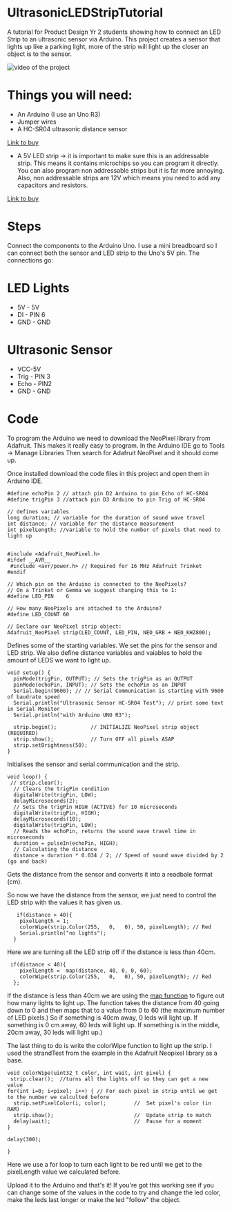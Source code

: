 # UltrasonicLEDStripTutorial
A tutorial for Product Design Yr 2 students showing how to connect an LED Strip to an ultrasonic sensor via Arduino.
This project creates a sensor that lights up like a parking light, more of the strip will light up the closer an object is to the sensor. 

![video of the project](https://github.com/libbyodai7/UltrasonicLEDStripTutorial/blob/main/ledUltra.gif)

# Things you will need:

* An Arduino (I use an Uno R3)
* Jumper wires
* A HC-SR04 ultrasonic distance sensor 

[Link to buy](https://thepihut.com/products/ultrasonic-distance-sensor-hcsr04?variant=1054704288&currency=GBP&utm_medium=product_sync&utm_source=google&utm_content=sag_organic&utm_campaign=sag_organic&gclid=Cj0KCQiAhs79BRD0ARIsAC6XpaVypLZlap8l62f8JR5IFJDFWGiK4Qdg0jtQXO1iTJ-mvDenLQNAx_caAvtQEALw_wcB)

* A 5V LED strip -> it is important to make sure this is an addressable strip. This means it contains microchips so you can program it directly. You can also program non addressable strips but it is far more annoying. Also, non addressable strips are 12V which means you need to add any capacitors and resistors.

[Link to buy](https://www.amazon.co.uk/CHINLY-WS2812B-Individually-addressable-Waterproof/dp/B07TPSB35N/ref=sxts_sxwds-bia-wc-nc-drs1_0?adgrpid=68953279172&cv_ct_cx=chinly+led&dchild=1&gclid=Cj0KCQiAhs79BRD0ARIsAC6XpaVbpuyZa2CyvJ81_stluFxfMmWluwkadKK5VUFugelQ5RDJll7iOVcaAk5cEALw_wcB&hvadid=318284761871&hvdev=c&hvlocphy=9046952&hvnetw=g&hvqmt=e&hvrand=10621946272758932147&hvtargid=kwd-570279153789&hydadcr=26217_1767513&keywords=chinly+led&pd_rd_i=B07TPSB35N&pd_rd_r=451506e5-5b8a-44dc-b254-db4ff006aabc&pd_rd_w=riEhO&pd_rd_wg=m7w1e&pf_rd_p=344521d5-1bc6-4c7a-9776-9c81f49df30a&pf_rd_r=BSHFFT5TSQ6DNVK4V5QF&psc=1&qid=1605652357&sr=1-1-0f636240-5ebc-47e0-a5f7-bb2a7fa20976&tag=googhydr-21 )

# Steps

Connect the components to the Arduino Uno. I use a mini breadboard so I can connect both the sensor and LED strip to the Uno's 5V pin. The connections go:

# LED Lights

* 5V - 5V 
* DI - PIN 6
* GND - GND

# Ultrasonic Sensor
* VCC-5V
* Trig - PIN 3
* Echo - PIN2
* GND - GND

# Code

To program the Arduino we need to download the NeoPixel library from Adafruit. This makes it really easy to program.
In the Arduino IDE go to 
Tools -> Manage Libraries
Then search for Adafruit NeoPixel and it should come up.

Once installed download the code files in this project and open them in Arduino IDE.

```
#define echoPin 2 // attach pin D2 Arduino to pin Echo of HC-SR04
#define trigPin 3 //attach pin D3 Arduino to pin Trig of HC-SR04

// defines variables
long duration; // variable for the duration of sound wave travel
int distance; // variable for the distance measurement
int pixelLength; //variable to hold the number of pixels that need to light up


#include <Adafruit_NeoPixel.h>
#ifdef __AVR__
 #include <avr/power.h> // Required for 16 MHz Adafruit Trinket
#endif

// Which pin on the Arduino is connected to the NeoPixels?
// On a Trinket or Gemma we suggest changing this to 1:
#define LED_PIN    6

// How many NeoPixels are attached to the Arduino?
#define LED_COUNT 60

// Declare our NeoPixel strip object:
Adafruit_NeoPixel strip(LED_COUNT, LED_PIN, NEO_GRB + NEO_KHZ800);
```
Defines some of the starting variables. We set the pins for the sensor and LED strip. We also define distance variables and vaiables to hold the amount of LEDS we want to light up.

```
void setup() {
  pinMode(trigPin, OUTPUT); // Sets the trigPin as an OUTPUT
  pinMode(echoPin, INPUT); // Sets the echoPin as an INPUT
  Serial.begin(9600); // // Serial Communication is starting with 9600 of baudrate speed
  Serial.println("Ultrasonic Sensor HC-SR04 Test"); // print some text in Serial Monitor
  Serial.println("with Arduino UNO R3");

  strip.begin();           // INITIALIZE NeoPixel strip object (REQUIRED)
  strip.show();            // Turn OFF all pixels ASAP
  strip.setBrightness(50); 
}
```
Initialises the sensor and serial communication and the strip.

```
void loop() {
 // strip.clear();  
  // Clears the trigPin condition
  digitalWrite(trigPin, LOW);
  delayMicroseconds(2);
  // Sets the trigPin HIGH (ACTIVE) for 10 microseconds
  digitalWrite(trigPin, HIGH);
  delayMicroseconds(10);
  digitalWrite(trigPin, LOW);
  // Reads the echoPin, returns the sound wave travel time in microseconds
  duration = pulseIn(echoPin, HIGH);
  // Calculating the distance
  distance = duration * 0.034 / 2; // Speed of sound wave divided by 2 (go and back)

```
Gets the distance from the sensor and converts it into a readbale format (cm).

So now we have the distance from the sensor, we just need to control the LED strip with the values it has given us.

```
   if(distance > 40){
    pixelLength = 1;
    colorWipe(strip.Color(255,   0,   0), 50, pixelLength); // Red
    Serial.println("no lights"); 
  }
```
Here we are turning all the LED strip off if the distance is less than 40cm.

```
 if(distance < 40){
    pixelLength =  map(distance, 40, 0, 0, 60);
    colorWipe(strip.Color(255,   0,   0), 50, pixelLength); // Red
  };
  ```
  
  If the distance is less than 40cm we are using the [map function](https://www.arduino.cc/reference/en/language/functions/math/map/) to figure out how many lights to light up. The function takes the distance from 40 going down to 0 and then maps that to a value from 0 to 60 (the maximum number of LED pixels.) So if something is 40cm away, 0 leds will light up. If something is 0 cm away, 60 leds will light up. If something is in the middle, 20cm away, 30 leds will light up.)
  
  The last thing to do is write the colorWipe function to light up the strip. I used the strandTest from the example in the Adafruit Neopixel library as a base.
  
  ```
  void colorWipe(uint32_t color, int wait, int pixel) {
   strip.clear();  //turns all the lights off so they can get a new value
  for(int i=0; i<pixel; i++) { // For each pixel in strip until we get to the number we calculted before
    strip.setPixelColor(i, color);         //  Set pixel's color (in RAM)
    strip.show();                          //  Update strip to match
    delay(wait);                           //  Pause for a moment
  }

  delay(300); 
    
}
```

Here we use a for loop to turn each light to be red until we get to the pixelLength value we calculated before.

Upload it to the Arduino and that's it! If you're got this working see if you can change some of the values in the code to try and change the led color, make the leds last longer or make the led "follow" the object.
